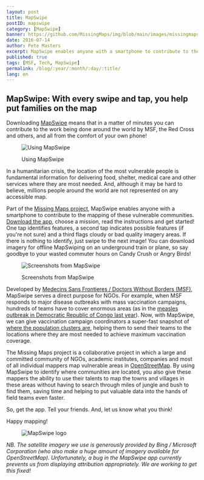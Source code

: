 ```yaml
---
layout: post
title: MapSwipe
postID: mapswipe
category: [MapSwipe]
banner: https://github.com/MissingMaps/img/blob/main/images/missingmaps-blog_20160714_mapswipe.jpg
date: 2016-07-14
author: Pete Masters
excerpt: MapSwipe enables anyone with a smartphone to contribute to the mapping of these vulnerable communities. Download the app, choose a mission, read the instructions and get started!
published: true
tags: [MSF, Tech, MapSwipe]
permalink: /blog/:year/:month/:day/:title/
lang: en
---
```


## MapSwipe: With every swipe and tap, you help put families on the map

Downloading [MapSwipe](http://mapswipe.org/) means that in a matter of minutes you can contribute to the work being done around the world by MSF, the Red Cross and others, and all from the comfort of your own phone!

<figure>
<img src="https://wiki.openstreetmap.org/w/images/thumb/d/dc/DSC_0355.JPG/640px-DSC_0355.JPG" alt="Using MapSwipe">
<p class="caption">Using MapSwipe</p>
</figure>

In a humanitarian crisis, the location of the most vulnerable people is fundamental information for delivering food, shelter, medical care and other services where they are most needed. And, although it may be hard to believe, millions people around the world are not represented on any accessible map.

Part of the [Missing Maps project](http://www.missingmaps.org/), MapSwipe enables anyone with a smartphone to contribute to the mapping of these vulnerable communities. [Download the app](http://mapswipe.org/), choose a mission, read the instructions and get started! One tap identifies features, a second tap indicates possible features (if you're not sure) and a third  flags cloudy or bad quality imagery areas.  If there is nothing to identify, just swipe to the next image! You can download imagery for offline MapSwiping on an underground train or plane, so say goodbye to your wasted commuter hours on Candy Crush or Angry Birds!

<figure>
<img src="https://wiki.openstreetmap.org/w/images/thumb/1/14/Mapswipe_screens.PNG/640px-Mapswipe_screens.PNG" alt="Screenshots from MapSwipe">
<p class="caption">Screenshots from MapSwipe</p>
</figure>

Developed by [Medecins Sans Frontieres / Doctors Without Borders (MSF)](http://www.msf.org.uk/), MapSwipe serves a direct purpose for NGOs. For example, when MSF responds to major disease outbreaks with mass vaccination campaigns, hundreds of teams have to cover enormous areas (as in the [measles outbreak in Democratic Republic of Congo last year](http://www.msf.org.uk/article/democratic-republic-of-congo-measles-an-epidemic-emergency)). Now, with MapSwipe, we can give vaccination campaign coordinators a super-fast snapshot of [where the population clusters are](https://www.msf.org.uk/article/drc-saving-lives-with-remote-mapping), helping them to send their teams to the locations where they are most needed to achieve maximum vaccination coverage.

The Missing Maps project is a collaborative project in which a large and committed community of NGOs, academic institutes, companies and most of all individual mappers map vulnerable areas in [OpenStreetMap](http://www.openstreetmap.org/). By using MapSwipe to identify where communities are located, you also give these mappers the ability to use their talents to map the towns and villages in these areas without having to search through miles of jungle and bush to find them, saving time and helping to put valuable data into the hands of field teams even faster.

So, get the app. Tell your friends. And, let us know what you think!

Happy mapping!

<figure>
<img src="https://wiki.openstreetmap.org/w/images/thumb/2/2e/Mapswipe_lockup_blackclear.png/640px-Mapswipe_lockup_blackclear.png" alt="MapSwipe logo">
</figure>

*NB. The satellite imagery we use is generously provided by Bing / Microsoft Corporation (who also make a huge amount of imagery available for OpenStreetMap). Unfortunately, a bug in the MapSwipe app currently prevents us from displaying attribution appropriately. We are working to get this fixed!*
